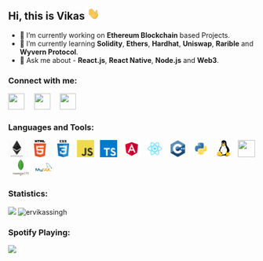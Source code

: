 ## Hi, this is Vikas <img src="https://raw.githubusercontent.com/ABSphreak/ABSphreak/master/gifs/Hi.gif" width="25px" height="25px"/>
- 🔭 I’m currently working on **Ethereum Blockchain** based Projects.
- 🌱 I’m currently learning **Solidity**, **Ethers**, **Hardhat**, **Uniswap**, **Rarible** and **Wyvern Protocol**.
- 💬 Ask me about - **React.js**, **React Native**, **Node.js** and **Web3**.

### Connect with me:
[<img height="33" width="33" src="https://unpkg.com/simple-icons@v6/icons/gmail.svg" />](mailto:mail.ervikassingh@gmail.com) &nbsp; &nbsp;
[<img height="33" width="33" src="https://unpkg.com/simple-icons@v6/icons/linkedin.svg" />](https://www.linkedin.com/in/ervikassingh/) &nbsp; &nbsp;
[<img height="33" width="33" src="https://unpkg.com/simple-icons@v6/icons/instagram.svg" />](https://www.instagram.com/_wiekee_/) &nbsp; &nbsp;

### Languages and Tools:
<img height="35" width="35" src="https://raw.githubusercontent.com/github/explore/80688e429a7d4ef2fca1e82350fe8e3517d3494d/topics/ethereum/ethereum.png" /> &nbsp;
<img height="35" width="35" src="https://raw.githubusercontent.com/github/explore/80688e429a7d4ef2fca1e82350fe8e3517d3494d/topics/html/html.png" /> &nbsp;
<img height="35" width="35" src="https://raw.githubusercontent.com/github/explore/80688e429a7d4ef2fca1e82350fe8e3517d3494d/topics/css/css.png" /> &nbsp;
<img height="35" width="35" src="https://raw.githubusercontent.com/github/explore/80688e429a7d4ef2fca1e82350fe8e3517d3494d/topics/javascript/javascript.png" /> &nbsp;
<img height="35" width="35" src="https://raw.githubusercontent.com/github/explore/80688e429a7d4ef2fca1e82350fe8e3517d3494d/topics/typescript/typescript.png" /> &nbsp;
<img height="35" width="35" src="https://raw.githubusercontent.com/github/explore/80688e429a7d4ef2fca1e82350fe8e3517d3494d/topics/angular/angular.png" /> &nbsp;
<img height="35" width="35" src="https://raw.githubusercontent.com/github/explore/80688e429a7d4ef2fca1e82350fe8e3517d3494d/topics/react/react.png" /> &nbsp;
<img height="35" width="35" src="https://raw.githubusercontent.com/github/explore/80688e429a7d4ef2fca1e82350fe8e3517d3494d/topics/cpp/cpp.png" /> &nbsp;
<img height="35" width="35" src="https://raw.githubusercontent.com/github/explore/80688e429a7d4ef2fca1e82350fe8e3517d3494d/topics/python/python.png" /> &nbsp;
<img height="35" width="35" src="https://raw.githubusercontent.com/devicons/devicon/master/icons/linux/linux-original.svg" /> &nbsp;
<img height="35" width="35" src="https://www.vectorlogo.zone/logos/git-scm/git-scm-icon.svg" /> &nbsp;
<img height="35" width="35" src="https://raw.githubusercontent.com/devicons/devicon/master/icons/mongodb/mongodb-original-wordmark.svg" /> &nbsp;
<img height="35" width="35" src="https://raw.githubusercontent.com/devicons/devicon/master/icons/mysql/mysql-original-wordmark.svg" /> &nbsp;

### Statistics:
<img width="500" src="https://github-readme-stats.vercel.app/api?username=ervikassingh&&show_icons=true&title_color=e67c00&icon_color=489a2b&text_color=161616" />
<img width="500" src="https://github-readme-streak-stats.herokuapp.com/?user=ervikassingh&" alt="ervikassingh" />

### Spotify Playing:
[<img width="500" src="https://spotify-now-playing-ervikassingh.vercel.app/api/spotify/?background_color=403e3e&border_color=f7f7f7" />](https://open.spotify.com/user/oluvwymx1n559evcd3csfvopf)
